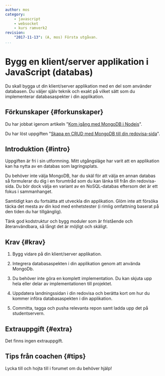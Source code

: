 ```yaml
---
author: mos
category:
    - javascript
    - websocket
    - kurs ramverk2
revision:
    "2017-11-13": (A, mos) Första utgåvan.
...
```

Bygg en klient/server applikation i JavaScript (databas)
==================================

Du skall bygga ut din klient/server applikation med en del som använder databasen. Du väljer själv teknik och exakt på vilket sätt som du implementerar databasaspekter i din applikation.

<!--more-->



Förkunskaper {#forkunskaper}
-----------------------

Du har jobbat igenom artikeln "[Kom igång med MongoDB i Nodejs](kunskap/kom-igang-med-mongodb-i-nodejs)".

Du har löst uppgiften "[Skapa en CRUD med MongoDB till din redovisa-sida](uppgift/skapa-en-crud-med-mongodb-till-din-redovisa-sida)".



Introduktion {#intro}
-----------------------

Uppgiften är fri i sin utformning. Mitt utgångsläge har varit att en applikation kan ha nytta av en databas som lagringsplats.

Du behöver inte välja MongoDB, har du skäl för att välja en annan databas så formulerar du dig i en forumtråd som du kan länka till från din redovisa-sida. Du bör dock välja en variant av en NoSQL-databas eftersom det är ett fokus i sammanhanget.

Samtidigt kan du fortsätta att utveckla din applikation. Glöm inte att försöka täcka det mesta av din kod med enhetstester (i rimlig omfattning baserat på den tiden du har tillgänglig).

Tänk god kodstruktur och bygg moduler som är fristående och återanvändbara, så långt det är möjligt och skäligt.



Krav {#krav}
-----------------------

1. Bygg vidare på din klient/server applikation.

1. Integrera databasaspekten i din applikation genom att använda MongoDb.

1. Du behöver inte göra en komplett implementation. Du kan skjuta upp hela eller delar av implementationen till projektet. 

1. Uppdatera landningssidan i din redovisa och berätta kort om hur du kommer införa databasaspekten i din applikation.

1. Committa, tagga och pusha relevanta repon samt ladda upp det på studentservern.



Extrauppgift {#extra}
-----------------------

Det finns ingen extrauppgift.



Tips från coachen {#tips}
-----------------------

Lycka till och hojta till i forumet om du behöver hjälp!
